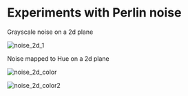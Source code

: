 # Experiments with Perlin noise

Grayscale noise on a 2d plane

![noise_2d_1](https://user-images.githubusercontent.com/67432346/162105971-8911a6eb-a8c2-4f51-85e5-2232ce6ea8cb.png)

Noise mapped to Hue on a 2d plane

![noise_2d_color](https://user-images.githubusercontent.com/67432346/162106001-0ffd1723-ea23-4b73-af79-3d61d0a87a93.png)

![noise_2d_color2](https://user-images.githubusercontent.com/67432346/162106016-166a148e-6664-40ba-be65-22eaa649d89b.png)

